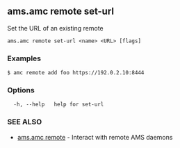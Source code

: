 ## ams.amc remote set-url

Set the URL of an existing remote

```
ams.amc remote set-url <name> <URL> [flags]
```

### Examples

```
$ amc remote add foo https://192.0.2.10:8444
```

### Options

```
  -h, --help   help for set-url
```

### SEE ALSO

* [ams.amc remote](ams.amc_remote.md)	 - Interact with remote AMS daemons

